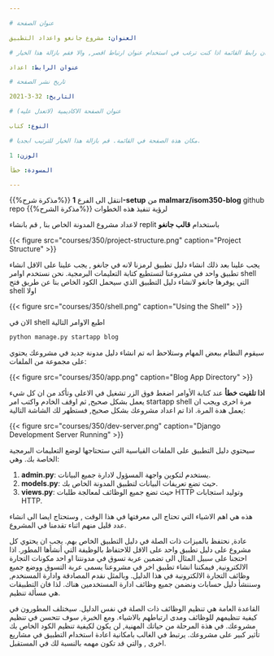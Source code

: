 ```yaml
---

# عنوان الصفحة

العنوان: مشروع جانغو واعداد التطبيق

# عنوان رابط القائمة اذا كنت ترغب في استخدام عنوان ارتباط اقصر, والا فقم بازالة هذا الخيار.

عنوان الرابط: اعداد

# تاريخ نشر الصفحة

التاريخ: 32-3-2021

# عنوان الصفحة الاكاديمية (لاتعدل عليه)

النوع: كتاب

# مكان هذة الصفحة في القائمة. قم بازالة هذا الخيار للترتيب ابجديا.

الوزن: 1

المسودة: خطأ

---
```



{{%مذكرة شرح%}}
 انتقل الى الفرع **1-setup** من **malmarz/isom350-blog** github repo لرؤية تنفيذ هذه الخطوات
{{%مذكرة الشرح%}}


لاعداد مشروع المدونة الخاص بنا , قم بانشاء replit باستخدام **قالب جانغو** 

{{< figure src="courses/350/project-structure.png" caption="Project Structure" >}}

يجب علينا بعد ذلك انشاء دليل تطبيق لرمزنا لانه في  جانغو , يجب علينا على الاقل انشاء تطبيق واحد في مشروعنا لنستطيع كتابة التعليمات البرمجية. نحن نستخدم اوامر shell التي يوفرها جانغو لانشاء دليل التطبيق الذي سيحمل الكود الخاص بنا عن طريق فتح shell اولا 

{{< figure src="courses/350/shell.png" caption="Using the Shell" >}}


الان في shell اطبع الاوامر التالية

```bash
python manage.py startapp blog
```


سيقوم النظام ببعض المهام وستلاحظ انه تم انشاء دليل مدونة جديد في مشروعك يحتوي على مجموعة من الملفات:

{{< figure src="courses/350/app.png" caption="Blog App Directory" >}}


**اذا تلقيت خطأ** عند كتابة الأوامر اضغط فوق الزر تشغيل في الاعلى وتأكد من ان كل شيء يعمل بشكل صحيح, ثم اوقف الخادم واكتب امر startapp shell مرة اخرى ويجب ان يعمل هدة المرة. اذا تم اعداد مشروعك بشكل صحيح, فستظهر لك الشاشة التالية:

{{< figure src="courses/350/dev-server.png" caption="Django Development Server Running" >}}

سيحتوي دليل التطبيق على الملفات القياسية التي ستحتاجها لوضع التعليمات  البرمجية الخاصة بك. وهي:

1. **admin.py**: يستخدم لتكوين واجهة المسؤول لادارة جميع البيانات.
2. **models.py**: حيث تضع تعريفات البيانات لتطبيق المدونة الخاص بك.
3. **views.py**: حيث تضع جميع الوظائف لمعالجة طلبات HTTP وتوليد استجابات HTTP.


هذه هي اهم الاشياء التي تحتاج الى معرفتها في هذا الوقت , وستحتاج ايضا الى انشاء عدد قليل منهم اثناء تقدمنا في المشروع.

 
عادة, نحتفظ بالميزات ذات الصلة في دليل التطبيق الخاص بهم. يجب ان يحتوي كل مشروع على دليل تطبيق واحد على الاقل للاحتفاظ بالوظيفة التي أنشأها المطور. اذا احتجنا على سبيل المثال الى تضمين عربة تسوق في مدونتنا او احد مكونات التجارة الالكترونية, فيمكننا انشاء تطبيق اخر في مشروعنا يسمى عربة التسوق ووضع جميع وظائف التجارة الالكترونية في هذا الدليل. وبالمثل نقدم المصادقة وادارة المسنخدم, وسننشأ دليل حسابات ونضمن جميع وظائف ادارة المستخدمين هناك. لذا فان التطبيقات هي مسألة تنظيم. 


القاعدة العامة هي تنظيم الوظائف ذات الصلة في نفس الدليل. سيختلف المطورون في كيفية تنظيمهم للوظائف ومدى ارتباطهم بالاشياء. ومع الخبرة, سوف تتحسن في تنظيم مشروعك. في هذة المرحلة من حياتك المهنية, لن يكون لكيفية تنظيم الكود الخاص بك تأثير كبير على مشروعك. يرتبط في الغالب بامكانية اعادة استخدام التطبيق في مشاريع اخرى , والتي قد تكون مهمه بالنسبة لك في  المستقبل.